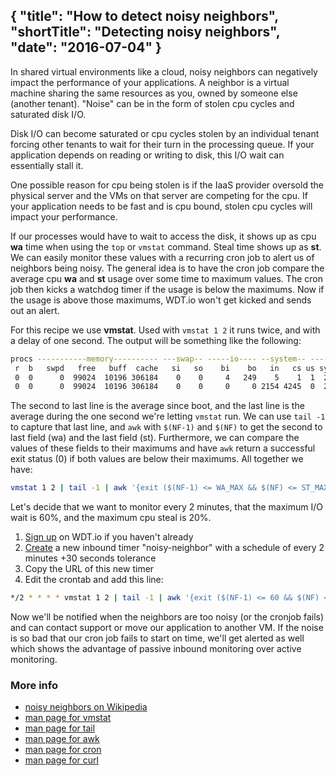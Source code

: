 {
  "title": "How to detect noisy neighbors",
  "shortTitle": "Detecting noisy neighbors",
  "date": "2016-07-04"
}
---
In shared virtual environments like a cloud, noisy neighbors can negatively impact the performance of your applications. A neighbor is a virtual machine sharing the same resources as you, owned by someone else (another tenant). "Noise" can be in the form of stolen cpu cycles and saturated disk I/O.

Disk I/O can become saturated or cpu cycles stolen by an individual tenant forcing other tenants to wait for their turn in the processing queue. If your application depends on reading or writing to disk, this I/O wait can essentially stall it.

One possible reason for cpu being stolen is if the IaaS provider oversold the physical server and the VMs on that server are competing for the cpu. If your application needs to be fast and is cpu bound, stolen cpu cycles will impact your performance.

If our processes would have to wait to access the disk, it shows up as cpu **wa** time when using the `top` or `vmstat` command. Steal time shows up as **st**. We can easily monitor these values with a recurring cron job to alert us of neighbors being noisy. The general idea is to have the cron job compare the average cpu **wa** and **st** usage over some time to maximum values. The cron job then kicks a watchdog timer if the usage is below the maximums. Now if the usage is above those maximums, WDT.io won't get kicked and sends out an alert.

For this recipe we use **vmstat**. Used with `vmstat 1 2` it runs twice, and with a delay of one second. The output will be something like the following:

```bash
procs -----------memory---------- ---swap-- -----io---- --system-- -----cpu-----
 r  b   swpd   free   buff  cache   si   so    bi    bo   in   cs us sy id wa st
 0  0      0  99024  10196 306184    0    0     4   249    5    1  1  2 97  0  0  
 0  0      0  99024  10196 306184    0    0     0     0 2154 4245  0  2 98  0  0  
```

The second to last line is the average since boot, and the last line is the average during the one second we're letting `vmstat` run. We can use `tail -1` to capture that last line, and `awk` with `$(NF-1)` and `$(NF)` to get the second to last field (wa) and the last field (st). Furthermore, we can compare the values of these fields to their maximums and have `awk` return a successful exit status (0) if both values are below their maximums. All together we have:

```bash
vmstat 1 2 | tail -1 | awk '{exit ($(NF-1) <= WA_MAX && $(NF) <= ST_MAX) ? 0 : 1}'
```

Let's decide that we want to monitor every 2 minutes, that the maximum I/O wait is 60%, and the maximum cpu steal is 20%.

1. [Sign up](https://wdt.io/signup) on WDT.io if you haven't already
2. [Create](inbound_timer.html) a new inbound timer "noisy-neighbor" with a schedule of every 2 minutes +30 seconds tolerance
3. Copy the URL of this new timer
4. Edit the crontab and add this line:

```bash
*/2 * * * * vmstat 1 2 | tail -1 | awk '{exit ($(NF-1) <= 60 && $(NF) <= 20) ? 0 : 1}' && curl -sm 30 <the URL from step 3>
```

Now we'll be notified when the neighbors are too noisy (or the cronjob fails) and can contact support or move our application to another VM. If the noise is so bad that our cron job fails to start on time, we'll get alerted as well which shows the advantage of passive inbound monitoring over active monitoring.

### More info

- [noisy neighbors on Wikipedia](https://en.wikipedia.org/wiki/Cloud_computing_issues#Performance_interference_and_noisy_neighbors)
- [man page for vmstat](http://linux.die.net/man/8/vmstat)
- [man page for tail](http://linux.die.net/man/1/tail)
- [man page for awk](http://linux.die.net/man/1/awk)
- [man page for cron](http://linux.die.net/man/5/crontab)
- [man page for curl](http://linux.die.net/man/1/curl)
